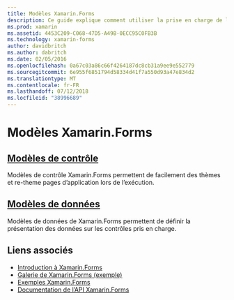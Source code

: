 ```yaml
---
title: Modèles Xamarin.Forms
description: Ce guide explique comment utiliser la prise en charge de la création de modèles fournie par Xamarin.Forms. Cela inclut les modèles de contrôle, qui peuvent être utilisé pour facilement des pages de thème et re-theme lors de l’exécution, et les modèles de données qui définissent la présentation des données sur les contrôles pris en charge.
ms.prod: xamarin
ms.assetid: 4453C209-C068-47D5-A49B-0ECC95C0FB3B
ms.technology: xamarin-forms
author: davidbritch
ms.author: dabritch
ms.date: 02/05/2016
ms.openlocfilehash: 0a67c03a86c66f4264187dc8cb31a9ee9e552779
ms.sourcegitcommit: 6e955f6851794d58334d41f7a550d93a47e834d2
ms.translationtype: MT
ms.contentlocale: fr-FR
ms.lasthandoff: 07/12/2018
ms.locfileid: "38996689"
---
```

# <a name="xamarinforms-templates"></a>Modèles Xamarin.Forms

## <a name="control-templatescontrol-templatesindexmd"></a>[Modèles de contrôle](control-templates/index.md)

Modèles de contrôle Xamarin.Forms permettent de facilement des thèmes et re-theme pages d’application lors de l’exécution.

## <a name="data-templatesdata-templatesindexmd"></a>[Modèles de données](data-templates/index.md)

Modèles de données de Xamarin.Forms permettent de définir la présentation des données sur les contrôles pris en charge.


## <a name="related-links"></a>Liens associés

- [Introduction à Xamarin.Forms](~/xamarin-forms/get-started/introduction-to-xamarin-forms.md)
- [Galerie de Xamarin.Forms (exemple)](https://developer.xamarin.com/samples/FormsGallery/)
- [Exemples Xamarin.Forms](https://developer.xamarin.com/samples/tag/Xamarin.Forms/)
- [Documentation de l’API Xamarin.Forms](xref:Xamarin.Forms)
